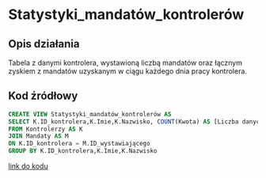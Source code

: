 # Statystyki_mandatów_kontrolerów

## Opis działania

Tabela z danymi kontrolera, wystawioną liczbą mandatów oraz łącznym zyskiem z mandatów uzyskanym w ciągu każdego dnia pracy kontrolera.

## Kod źródłowy

```sql
CREATE VIEW Statystyki_mandatów_kontrolerów AS
SELECT K.ID_kontrolera,K.Imie,K.Nazwisko, COUNT(Kwota) AS [Liczba danych mandatów], SUM(Kwota) AS [Suma zł za wszystkie mandaty dane przez kontrolera] 
FROM Kontrolerzy AS K
JOIN Mandaty AS M 
ON K.ID_kontrolera = M.ID_wystawiającego
GROUP BY K.ID_kontrolera,K.Imie,K.Nazwisko
```

[link do kodu](../../views/Statystyki_mandatów_kontrolerów.sql)
